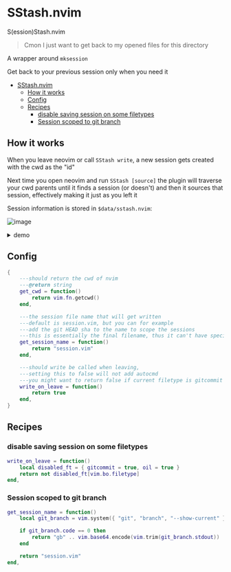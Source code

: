 # SStash.nvim

S(ession)Stash.nvim

> Cmon I just want to get back to my opened files for this directory

A wrapper around `mksession`

Get back to your previous session only when you need it


<!--toc:start-->
- [SStash.nvim](#sstashnvim)
  - [How it works](#how-it-works)
  - [Config](#config)
  - [Recipes](#recipes)
    - [disable saving session on some filetypes](#disable-saving-session-on-some-filetypes)
    - [Session scoped to git branch](#session-scoped-to-git-branch)
<!--toc:end-->

## How it works

When you leave neovim or call `SStash write`, a new session gets created with the cwd as the "id"

Next time you open neovim and run `SStash [source]` the plugin will traverse your cwd parents
until it finds a session (or doesn't) and then it sources that session, effectively making it just as
you left it

Session information is stored in `$data/sstash.nvim`:

![image](https://github.com/user-attachments/assets/a1b369f8-7a9f-4382-bde0-d7eec3ce80d1)


<details>
    <summary>demo</summary>

https://github.com/user-attachments/assets/7bd472a2-29f8-49f0-8cef-93362026180a

</details>

## Config

```lua
{
    ---should return the cwd of nvim
    ---@return string
    get_cwd = function()
        return vim.fn.getcwd()
    end,

    ---the session file name that will get written
    ---default is session.vim, but you can for example
    ---add the git HEAD sha to the name to scope the sessions
    ---this is essentially the final filename, thus it can't have special chars like "/"
    get_session_name = function()
        return "session.vim"
    end,

    ---should write be called when leaving,
    ---setting this to false will not add autocmd
    ---you might want to return false if current filetype is gitcommit / directory etc...
    write_on_leave = function()
        return true
    end,
}

```

## Recipes

### disable saving session on some filetypes

```lua
write_on_leave = function()
    local disabled_ft = { gitcommit = true, oil = true }
    return not disabled_ft[vim.bo.filetype]
end,
```

### Session scoped to git branch

```lua
get_session_name = function()
    local git_branch = vim.system({ "git", "branch", "--show-current" }):wait()

    if git_branch.code == 0 then
        return "gb" .. vim.base64.encode(vim.trim(git_branch.stdout)) .. ".vim"
    end

    return "session.vim"
end,
```
